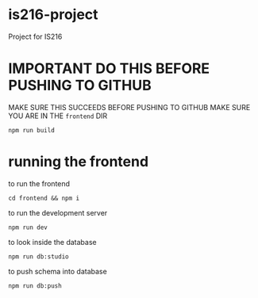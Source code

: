 # is216-project
Project for IS216

# IMPORTANT DO THIS BEFORE PUSHING TO GITHUB
MAKE SURE THIS SUCCEEDS BEFORE PUSHING TO GITHUB
MAKE SURE YOU ARE IN THE `frontend` DIR
```shell
npm run build
```

# running the frontend
to run the frontend

```shell
cd frontend && npm i
```

to run the development server
```shell
npm run dev
```

to look inside the database
```shell
npm run db:studio
```

to push schema into database
```shell
npm run db:push
```